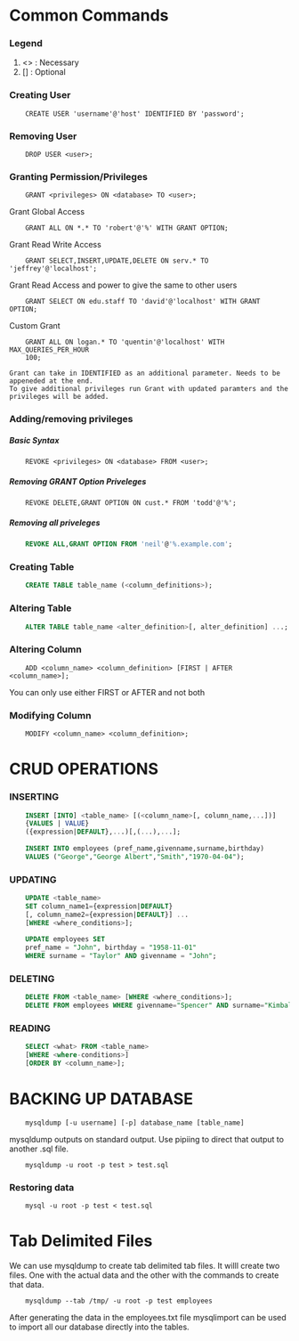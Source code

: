 # **Common Commands**

### Legend

1. <> : Necessary
1. [] : Optional

### Creating User
```
	CREATE USER 'username'@'host' IDENTIFIED BY 'password';
```
### Removing User
```
	DROP USER <user>;
```
### Granting Permission/Privileges
```
	GRANT <privileges> ON <database> TO <user>;
```
Grant Global Access
```
	GRANT ALL ON *.* TO 'robert'@'%' WITH GRANT OPTION;
```
Grant Read Write Access
```
	GRANT SELECT,INSERT,UPDATE,DELETE ON serv.* TO 'jeffrey'@'localhost';
```
Grant Read Access and power to give the same to other users
```
	GRANT SELECT ON edu.staff TO 'david'@'localhost' WITH GRANT OPTION;
```
Custom Grant
```
	GRANT ALL ON logan.* TO 'quentin'@'localhost' WITH MAX_QUERIES_PER_HOUR
	100;
```
	Grant can take in IDENTIFIED as an additional parameter. Needs to be appeneded at the end.
	To give additional privileges run Grant with updated paramters and the privileges will be added.

### Adding/removing privileges

##### Basic Syntax
```
	REVOKE <privileges> ON <database> FROM <user>;
```
##### Removing GRANT Option Priveleges
```    
    REVOKE DELETE,GRANT OPTION ON cust.* FROM 'todd'@'%';
```    
#####	 Removing all priveleges    
``` SQL
    REVOKE ALL,GRANT OPTION FROM 'neil'@'%.example.com';
```
### Creating Table
``` SQL
    CREATE TABLE table_name (<column_definitions>);
```
### Altering Table
``` SQL
    ALTER TABLE table_name <alter_definition>[, alter_definition] ...;
```

### Altering Column
```
    ADD <column_name> <column_definition> [FIRST | AFTER <column_name>];
```
You can only use either FIRST or AFTER and not both

### Modifying Column
```
    MODIFY <column_name> <column_definition>;
```
# **CRUD OPERATIONS**

### INSERTING

``` SQL
    INSERT [INTO] <table_name> [(<column_name>[, column_name,...])] 
    {VALUES | VALUE}
    ({expression|DEFAULT},...)[,(...),...];
    
    INSERT INTO employees (pref_name,givenname,surname,birthday)
    VALUES ("George","George Albert","Smith","1970-04-04");
```

### UPDATING

``` SQL
    UPDATE <table_name>
    SET column_name1={expression|DEFAULT}
    [, column_name2={expression|DEFAULT}] ...
    [WHERE <where_conditions>];
    
    UPDATE employees SET
    pref_name = "John", birthday = "1958-11-01"
    WHERE surname = "Taylor" AND givenname = "John";
```

### DELETING

``` SQL
    DELETE FROM <table_name> [WHERE <where_conditions>];
    DELETE FROM employees WHERE givenname="Spencer" AND surname="Kimball";
```

### READING
``` SQL
    SELECT <what> FROM <table_name>
    [WHERE <where-conditions>]
    [ORDER BY <column_name>];
```
# **BACKING UP DATABASE**

```
    mysqldump [-u username] [-p] database_name [table_name]
```

mysqldump outputs on standard output. Use pipiing to direct that output to another .sql file. 

```
    mysqldump -u root -p test > test.sql
```

### Restoring data
```
    mysql -u root -p test < test.sql
```

# **Tab Delimited Files**
We can use mysqldump to create tab delimited tab files. It willl create two files. One with the actual data and the other with the commands to create that data.

```
    mysqldump --tab /tmp/ -u root -p test employees
```

After generating the data in the employees.txt file mysqlimport can be used to import all our database directly into the tables.






    